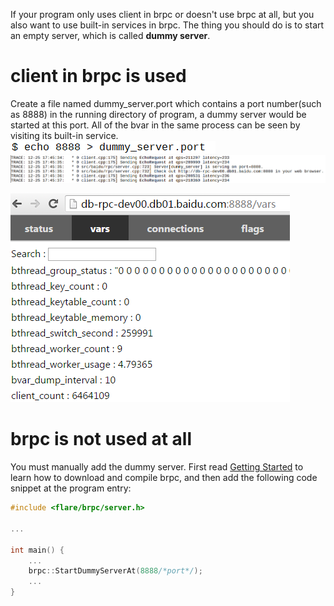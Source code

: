 If your program only uses client in brpc or doesn't use brpc at all, but you also want to use built-in services in brpc. The thing you should do is to start an empty server, which is called **dummy server**.

# client in brpc is used

Create a file named dummy_server.port which contains a port number(such as 8888) in the running directory of program, a dummy server would be started at this port. All of the bvar in the same process can be seen by visiting its built-in service.
![img](../images/dummy_server_1.png) ![img](../images/dummy_server_2.png) 

![img](../images/dummy_server_3.png)

# brpc is not used at all

You must manually add the dummy server. First read [Getting Started](getting_started.md) to learn how to download and compile brpc, and then add the following code snippet at the program entry:

```c++
#include <flare/brpc/server.h>
 
...
 
int main() {
    ...
    brpc::StartDummyServerAt(8888/*port*/);
    ...
}
```
